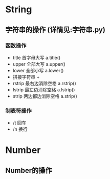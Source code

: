 # String
## 字符串的操作 (详情见:字符串.py)
### 函数操作
- title 首字母大写 a.title()
- upper 全部大写 a.upper()
- lower 全部小写 a.lower()
- 拼接字符串 +
- rstrip 最右边消除空格 a.rstrip()
- lstrip 最左边消除空格 a.lstrip()
- strip 两边都边消除空格 a.strip()
### 制表符操作
- /t 回车
- /n 换行

# Number
## Number的操作 
